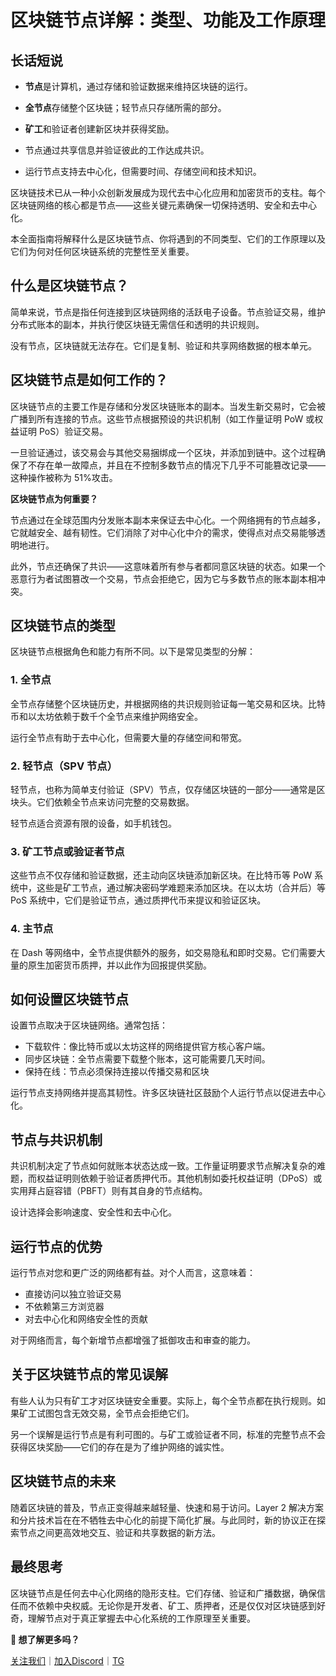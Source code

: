 # 区块链节点详解：类型、功能及工作原理

## 长话短说

- **节点**是计算机，通过存储和验证数据来维持区块链的运行。
- **全节点**存储整个区块链；轻节点只存储所需的部分。

- **矿工**和验证者创建新区块并获得奖励。
- 节点通过共享信息并验证彼此的工作达成共识。
- 运行节点支持去中心化，但需要时间、存储空间和技术知识。

区块链技术已从一种小众创新发展成为现代去中心化应用和加密货币的支柱。每个区块链网络的核心都是节点——这些关键元素确保一切保持透明、安全和去中心化。

本全面指南将解释什么是区块链节点、你将遇到的不同类型、它们的工作原理以及它们为何对任何区块链系统的完整性至关重要。

## **什么是区块链节点？**

简单来说，节点是指任何连接到区块链网络的活跃电子设备。节点验证交易，维护分布式账本的副本，并执行使区块链无需信任和透明的共识规则。

没有节点，区块链就无法存在。它们是复制、验证和共享网络数据的根本单元。

## **区块链节点是如何工作的？**

区块链节点的主要工作是存储和分发区块链账本的副本。当发生新交易时，它会被广播到所有连接的节点。这些节点根据预设的共识机制（如工作量证明 PoW 或权益证明 PoS）验证交易。

一旦验证通过，该交易会与其他交易捆绑成一个区块，并添加到链中。这个过程确保了不存在单一故障点，并且在不控制多数节点的情况下几乎不可能篡改记录——这种操作被称为 51%攻击。

**区块链节点为何重要？**

节点通过在全球范围内分发账本副本来保证去中心化。一个网络拥有的节点越多，它就越安全、越有韧性。它们消除了对中心化中介的需求，使得点对点交易能够透明地进行。

此外，节点还确保了共识——这意味着所有参与者都同意区块链的状态。如果一个恶意行为者试图篡改一个交易，节点会拒绝它，因为它与多数节点的账本副本相冲突。

## **区块链节点的类型**

区块链节点根据角色和能力有所不同。以下是常见类型的分解：

###  **1. 全节点**

全节点存储整个区块链历史，并根据网络的共识规则验证每一笔交易和区块。比特币和以太坊依赖于数千个全节点来维护网络安全。

运行全节点有助于去中心化，但需要大量的存储空间和带宽。

### **2. 轻节点（SPV 节点）**

轻节点，也称为简单支付验证（SPV）节点，仅存储区块链的一部分——通常是区块头。它们依赖全节点来访问完整的交易数据。

轻节点适合资源有限的设备，如手机钱包。

### **3. 矿工节点或验证者节点**

这些节点不仅存储和验证数据，还主动向区块链添加新区块。在比特币等 PoW 系统中，这些是矿工节点，通过解决密码学难题来添加区块。在以太坊（合并后）等 PoS 系统中，它们是验证节点，通过质押代币来提议和验证区块。

### **4. 主节点**

在 Dash 等网络中，全节点提供额外的服务，如交易隐私和即时交易。它们需要大量的原生加密货币质押，并以此作为回报提供奖励。

## **如何设置区块链节点**

设置节点取决于区块链网络。通常包括：

- 下载软件：像比特币或以太坊这样的网络提供官方核心客户端。
- 同步区块链：全节点需要下载整个账本，这可能需要几天时间。
- 保持在线：节点必须保持连接以传播交易和区块

运行节点支持网络并提高其韧性。许多区块链社区鼓励个人运行节点以促进去中心化。

## **节点与共识机制**

共识机制决定了节点如何就账本状态达成一致。工作量证明要求节点解决复杂的难题，而权益证明则依赖于验证者质押代币。其他机制如委托权益证明（DPoS）或实用拜占庭容错（PBFT）则有其自身的节点结构。

设计选择会影响速度、安全性和去中心化。

## **运行节点的优势**

运行节点对您和更广泛的网络都有益。对个人而言，这意味着：

- 直接访问以独立验证交易
- 不依赖第三方浏览器
- 对去中心化和网络安全性的贡献

对于网络而言，每个新增节点都增强了抵御攻击和审查的能力。

## **关于区块链节点的常见误解**

有些人认为只有矿工才对区块链安全重要。实际上，每个全节点都在执行规则。如果矿工试图包含无效交易，全节点会拒绝它们。

另一个误解是运行节点是有利可图的。与矿工或验证者不同，标准的完整节点不会获得区块奖励——它们的存在是为了维护网络的诚实性。

## **区块链节点的未来**

随着区块链的普及，节点正变得越来越轻量、快速和易于访问。Layer 2 解决方案和分片技术旨在在不牺牲去中心化的前提下简化扩展。与此同时，新的协议正在探索节点之间更高效地交互、验证和共享数据的新方法。

## **最终思考**

区块链节点是任何去中心化网络的隐形支柱。它们存储、验证和广播数据，确保信任而不依赖中央权威。无论你是开发者、矿工、质押者，还是仅仅对区块链感到好奇，理解节点对于真正掌握去中心化系统的工作原理至关重要。

**📄 想了解更多吗？**

[关注我们](https://x.com/altiuslabs)｜[加入Discord](https://discord.com/invite/altiuslabs)｜[TG](https://t.me/altiuslabs)